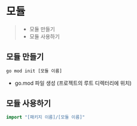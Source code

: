 # 모듈

> - 모듈 만들기
> - 모듈 사용하기

## 모듈 만들기

```Bash
go mod init [모듈 이름]
```

- go.mod 파일 생성 (프로젝트의 루트 디렉터리에 위치)

## 모듈 사용하기

```Go
import "[패키지 이름]/[모듈 이름]"
```
